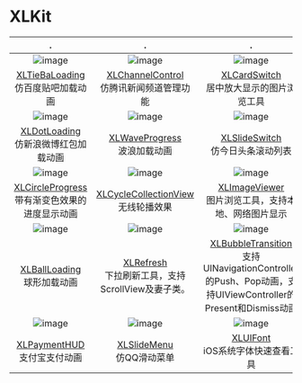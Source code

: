 # XLKit

|.|.|.|
|:---:|:---:|:---:|
|![image](https://github.com/mengxianliang/XLTieBaLoading/raw/master/Image/1.gif)|![image](https://github.com/mengxianliang/XLChannelControl/raw/master/GIF/3.gif)|![image](https://github.com/mengxianliang/XLCardSwitch/raw/master/1.gif)|
|[XLTieBaLoading](https://github.com/mengxianliang/XLTieBaLoading)<br>仿百度贴吧加载动画|[XLChannelControl](https://github.com/mengxianliang/XLChannelControl)<br>仿腾讯新闻频道管理功能|[XLCardSwitch](https://github.com/mengxianliang/XLCardSwitch)<br>居中放大显示的图片浏览工具|
|![image](https://github.com/mengxianliang/XLDotLoading/raw/master/1.gif)|![image](https://github.com/mengxianliang/XLWaveProgress/raw/master/GIF/1.gif)|![image](https://github.com/mengxianliang/XLSlideSwitch/raw/master/GIF/1-1.gif)|
|[XLDotLoading](https://github.com/mengxianliang/XLDotLoading)<br>仿新浪微博红包加载动画|[XLWaveProgress](https://github.com/mengxianliang/XLWaveProgress)<br>波浪加载动画|[XLSlideSwitch](https://github.com/mengxianliang/XLSlideSwitch)<br>仿今日头条滚动列表|
|![image](https://github.com/mengxianliang/XLCircleProgress/raw/master/1.gif)|![image](https://github.com/mengxianliang/XLCycleCollectionView/raw/master/Gif/1.gif)|![image](https://github.com/mengxianliang/XLImageViewer/raw/master/GIF/2-1.gif)|
|[XLCircleProgress](https://github.com/mengxianliang/XLCircleProgress)<br>带有渐变色效果的进度显示动画|[XLCycleCollectionView](https://github.com/mengxianliang/XLCycleCollectionView)<br>无线轮播效果|[XLImageViewer](https://github.com/mengxianliang/XLImageViewer)<br>图片浏览工具，支持本地、网络图片显示|
|![image](https://github.com/mengxianliang/XLBallLoading/raw/master/GIF/1.gif)|![image](https://github.com/mengxianliang/XLRefresh/raw/master/GIF/2.gif)|![image](https://github.com/mengxianliang/XLBubbleTransition/raw/master/GIF/1.gif)|
|[XLBallLoading](https://github.com/mengxianliang/XLBallLoading)<br>球形加载动画|[XLRefresh](https://github.com/mengxianliang/XLRefresh)<br>下拉刷新工具，支持ScrollView及妻子类。|[XLBubbleTransition](https://github.com/mengxianliang/XLBubbleTransition)<br>支持UINavigationController的Push、Pop动画，支持UIViewController的Present和Dismiss动画|
|![image](https://github.com/mengxianliang/XLPaymentHUD/raw/master/GIF/1.gif)|![image](https://github.com/mengxianliang/XLSlideMenu/raw/master/GIF/1.gif)|![image](https://github.com/mengxianliang/XLUIFont/raw/master/GIF/1.gif)|
|[XLPaymentHUD](https://github.com/mengxianliang/XLPaymentHUD)<br>支付宝支付动画|[XLSlideMenu](https://github.com/mengxianliang/XLSlideMenu)<br>仿QQ滑动菜单|[XLUIFont](https://github.com/mengxianliang/XLUIFont)<br>iOS系统字体快速查看工具|
